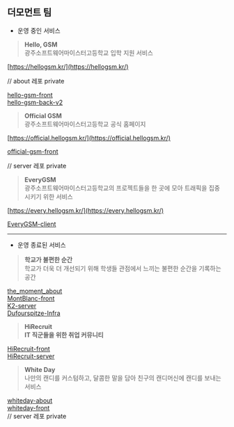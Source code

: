 ## 더모먼트 팀

- 운영 중인 서비스

> **Hello, GSM**  
> 광주소프트웨어마이스터고등학교 입학 지원 서비스

[https://hellogsm.kr/](https://hellogsm.kr/)

// about 레포 private

<!-- [hello-gsm-about](https://github.com/themoment-team/hello-gsm-about) -->

[hello-gsm-front](https://github.com/themoment-team/hello-gsm-front)  
[hello-gsm-back-v2](https://github.com/themoment-team/hello-gsm-back-v2)

> **Official GSM**  
> 광주소프트웨어마이스터고등학교 공식 홈페이지

[https://official.hellogsm.kr/](https://official.hellogsm.kr/)

[official-gsm-front](https://github.com/themoment-team/official-gsm-front)

// server 레포 private

<!-- [official-gsm-client-server](https://github.com/themoment-team/official-gsm-client-server)
[official-gsm-admin-server](https://github.com/themoment-team/official-gsm-admin-server) -->

> **EveryGSM**  
> 광주소프트웨어마이스터고등학교의 프로젝트들을 한 곳에 모아 트래픽을 집중 시키기 위한 서비스

[https://every.hellogsm.kr/](https://every.hellogsm.kr/)

[EveryGSM-client](https://github.com/themoment-team/EveryGSM-client)

---

- 운영 종료된 서비스

> **학교가 불편한 순간**  
> 학교가 더욱 더 개선되기 위해 학생들 관점에서 느끼는 불편한 순간을 기록하는 공간

[the_moment_about](https://github.com/themoment-team/the_moment_about)  
[MontBlanc-front](https://github.com/themoment-team/MontBlanc-front)  
[K2-server](https://github.com/themoment-team/K2-server)  
[Dufourspitze-Infra](https://github.com/themoment-team/Dufourspitze-Infra)

> **HiRecruit**  
> **IT 직군들을 위한 취업 커뮤니티**

[HiRecruit-front](https://github.com/themoment-team/HiRecruit-front)  
[HiRecruit-server](https://github.com/themoment-team/HiRecruit-server)

> **White Day**  
> 나만의 캔디를 커스텀하고, 달콤한 말을 담아 친구의 캔디머신에 캔디를 보내는 서비스

[whiteday-about](https://github.com/themoment-team/whiteday-about)  
[whiteday-front](https://github.com/themoment-team/whiteday-front)  
// server 레포 private

<!-- [whiteday-server](https://github.com/themoment-team/whiteday-server) -->

